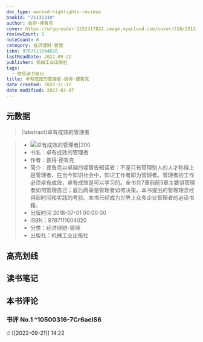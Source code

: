 ```yaml
---
doc_type: weread-highlights-reviews
bookId: "25131310"
author: 彼得·德鲁克
cover: https://wfqqreader-1252317822.image.myqcloud.com/cover/310/25131310/t7_25131310.jpg
reviewCount: 1
noteCount: 0
category: 经济理财-管理
isbn: 9787111604020
lastReadDate: 2022-09-22
publisher: 机械工业出版社
tags:
  - 微信读书笔记
title: 卓有成效的管理者-彼得·德鲁克
date created: 2022-11-12
date modified: 2023-03-07
---
```


## 元数据

>[!abstract]卓有成效的管理者

> - ![卓有成效的管理者|200](https://wfqqreader-1252317822.image.myqcloud.com/cover/310/25131310/t7_25131310.jpg)
> - 书名：卓有成效的管理者
> - 作者：彼得·德鲁克
> - 简介：德鲁克以卓越的睿智告知读者：不是只有管理别人的人才称得上是管理者，在当今知识社会中，知识工作者即为管理者。管理者的工作必须卓有成效，卓有成效是可以学习的。全书共7章前前5章主要讲管理者如何管理自己；最后两章是管理者如何决策。本书提出的管理理念经得起时间和实践的考验。本书已经成为世界上众多企业管理者的必读书籍。
> - 出版时间 2018-07-01 00:00:00
> - ISBN：9787111604020
> - 分类：经济理财-管理
> - 出版社：机械工业出版社

## 高亮划线

## 读书笔记

## 本书评论

### 书评 No.1 ^10500316-7Cr6aeIS6

⏱ [[2022-09-21]] 14:22
